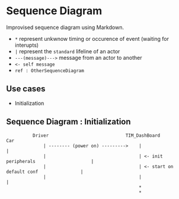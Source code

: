 # Sequence Diagram

Improvised sequence diagram using Markdown.
- `*` represent unkwnow timing or occurence of event (waiting for interupts)
- `|` represent the `standard`  lifeline of an actor
- `---(message)--->` message from an actor to another
- `<- self message`
- `ref : OtherSequenceDiagram`

## Use cases

- Initialization


## Sequence Diagram : Initialization

              Driver                             TIM_DashBoard                                 Car
                  | -------- (power on) --------->    |                                         |
                  |                                   | <- init peripherals                     |
                  |                                   | <- start on default conf                |
                  |                                   |                                         |
                                                      *
                                                      *




